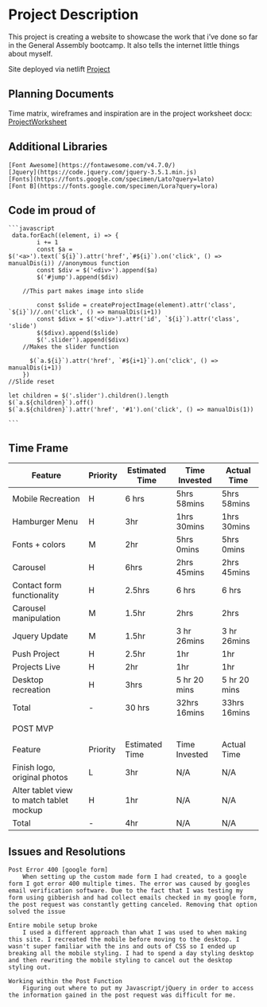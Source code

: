 
# Project Description 

This project is creating a website to showcase the work that i’ve done so far in the General Assembly bootcamp. It also tells the internet little things about myself.

Site deployed via netlift
    [Project](https://ebsonari.netlify.app/)
## Planning Documents

Time matrix, wireframes and inspiration are in the project worksheet docx:
[ProjectWorksheet](Project%20Worksheet.docx)

## Additional Libraries
    [Font Awesome](https://fontawesome.com/v4.7.0/)
    [Jquery](https://code.jquery.com/jquery-3.5.1.min.js)
    [Fonts](https://fonts.google.com/specimen/Lato?query=lato)
    [Font B](https://fonts.google.com/specimen/Lora?query=lora)

## Code im proud of
    ```javascript
     data.forEach((element, i) => {
            i += 1
            const $a = $('<a>').text(`${i}`).attr('href',`#${i}`).on('click', () => manualDis(i)) //anonymous function
            const $div = $('<div>').append($a)
            $('#jump').append($div)

        //This part makes image into slide
           
            const $slide = createProjectImage(element).attr('class', `${i}`)//.on('click', () => manualDis(i+1))
            const $divx = $('<div>').attr('id', `${i}`).attr('class', 'slide')
            $($divx).append($slide)
            $('.slider').append($divx)
        //Makes the slider function
    
          $(`a.${i}`).attr('href', `#${i+1}`).on('click', () => manualDis(i+1))
        })
    //Slide reset
    
    let children = $('.slider').children().length
    $(`a.${children}`).off()
    $(`a.${children}`).attr('href', '#1').on('click', () => manualDis(1))
 
    ```
## Time Frame
   | Feature                                  | Priority | Estimated Time | Time Invested | Actual Time  |
|------------------------------------------|----------|----------------|---------------|--------------|
| Mobile Recreation                        | H        | 6 hrs          | 5hrs 58mins   | 5hrs 58mins  |
| Hamburger Menu                           | H        | 3hr            | 1hrs 30mins   | 1hrs 30mins  |
| Fonts + colors                           | M        | 2hr            | 5hrs 0mins    | 5hrs 0mins   |
| Carousel                                 | H        | 6hrs           | 2hrs 45mins   | 2hrs 45mins  |
| Contact form functionality               | H        | 2.5hrs         | 6 hrs         | 6 hrs        |
| Carousel manipulation                    | M        | 1.5hr          | 2hrs          | 2hrs         |
| Jquery Update                            | M        | 1.5hr          | 3 hr 26mins   | 3 hr 26mins  |
| Push Project                             | H        | 2.5hr          | 1hr           | 1hr          |
| Projects Live                            | H        | 2hr            | 1hr           | 1hr          |
| Desktop recreation                       | H        | 3hrs           | 5 hr 20 mins  | 5 hr 20 mins |
| Total                                    | -        | 30 hrs         | 32hrs 16mins  | 33hrs 16mins |
|                                          |          |                |               |              |
| POST MVP                                 |          |                |               |              |
|                                          |          |                |               |              |
| Feature                                  | Priority | Estimated Time | Time Invested | Actual Time  |
| Finish logo, original photos             | L        | 3hr            | N/A           | N/A          |
| Alter tablet view to match tablet mockup | H        | 1hr            | N/A           | N/A          |
| Total                                    | -        | 4hr            | N/A           | N/A          



## Issues and Resolutions
    Post Error 400 [google form]
        When setting up the custom made form I had created, to a google form I got error 400 multiple times. The error was caused by googles email verification software. Due to the fact that I was testing my form using gibberish and had collect emails checked in my google form, the post request was constantly getting canceled. Removing that option solved the issue

    Entire mobile setup broke
        I used a different approach than what I was used to when making this site. I recreated the mobile before moving to the desktop. I wasn't super familiar with the ins and outs of CSS so I ended up breaking all the mobile styling. I had to spend a day styling desktop and then rewriting the mobile styling to cancel out the desktop styling out.

    Working within the Post Function
        Figuring out where to put my Javascript/jQuery in order to access the information gained in the post request was difficult for me.